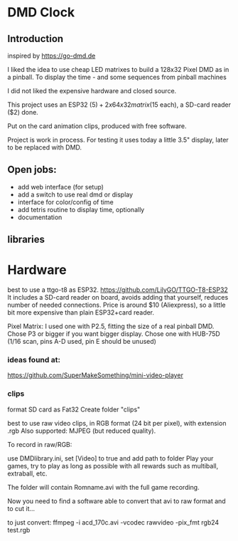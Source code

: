 # DMD Clock

## Introduction
inspired by https://go-dmd.de

I liked the idea to use cheap LED matrixes to build a 128x32 Pixel DMD as in a pinball.
To display the time - and some sequences from pinball machines

I did not liked the expensive hardware and closed source.

This project uses an ESP32 ($5) + 2 x 64x32 matrix ($15 each), a SD-card reader ($2) done.

Put on the card animation clips, produced with free software.

Project is work in process.
For testing it uses today a little 3.5" display, later to be replaced with DMD.

## Open jobs:
- add web interface (for setup)
- add a switch to use real dmd or display
- interface for color/config of time
- add tetris routine to display time, optionally
- documentation

## libraries

# Hardware
best to use a ttgo-t8 as ESP32.
https://github.com/LilyGO/TTGO-T8-ESP32
It includes a SD-card reader on board, avoids adding that yourself, reduces number of needed connections.
Price is around $10 (Aliexpress), so a little bit more expensive than plain ESP32+card reader.

Pixel Matrix: I used one with P2.5, fitting the size of a real pinball DMD.
Chose P3 or bigger if you want bigger display.
Chose one with HUB-75D (1/16 scan, pins A-D used, pin E should be unused)

### ideas found at:
https://github.com/SuperMakeSomething/mini-video-player


### clips
format SD card as Fat32
Create folder "clips"

best to use raw video clips, in RGB format (24 bit per pixel), with extension .rgb
Also supported: MJPEG (but reduced quality).

To record in raw/RGB:

use DMDlibrary.ini, set [Video] to true and add path to folder
Play your games, try to play as long as possible with all rewards such as multiball, extraball, etc.

The folder will contain Romname.avi with the full game recording.

Now you need to find a software able to convert that avi to raw format and to cut it...

to just convert:
ffmpeg -i acd_170c.avi -vcodec rawvideo -pix_fmt rgb24 test.rgb



